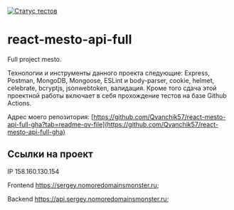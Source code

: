 [![Статус тестов](../../actions/workflows/tests.yml/badge.svg)](../../actions/workflows/tests.yml)

# react-mesto-api-full
Full project mesto. 
 
Технологии и инструменты данного проекта следующие: Express, Postman, MongoDB, Mongoose, ESLint и body-parser, cookie, helmet, celebrate, bcryptjs, jsonwebtoken, валидация. Кроме того cдача этой проектной работы включает в себя прохождение тестов на базе Github Actions.

Адрес моего репозитория: [https://github.com/Qvanchik57/react-mesto-api-full-gha?tab=readme-ov-file](https://github.com/Qvanchik57/react-mesto-api-full-gha)

## Ссылки на проект

IP 158.160.130.154

Frontend https://sergey.nomoredomainsmonster.ru;

Backend https://api.sergey.nomoredomainsmonster.ru;
